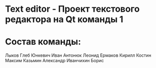# Text editor - Проект текстового редактора на Qt команды 1
# Состав команды:
Лыков Глеб
Юнкевич Иван
Антонюк Леонид
Ермаков Кирилл
Костин Максим
Казьмин Александр
Иванчихин Борис
